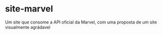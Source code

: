 # site-marvel
Um site que consome a API oficial da Marvel, com uma proposta de um site visualmente agrádavel
